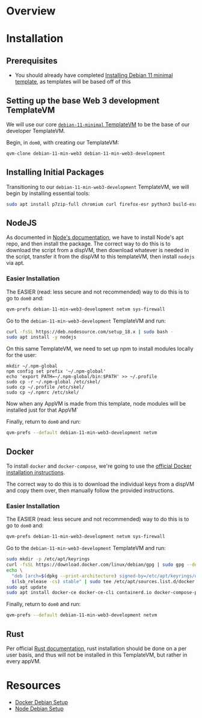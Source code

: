 # Overview
# Installation
## Prerequisites
- You should already have completed [Installing Debian 11 minimal template](Core%20Environment/Installing%20Debian%2011%20minimal%20template.md), as templates will be based off of this

## Setting up the base Web 3 development TemplateVM
We will use our core [`debian-11-minimal` TemplateVM](/Core%20Environment/Installing%20Debian%2011%20minimal%20template.md) to be the base of our developer TemplateVM.

Begin, in `dom0`, with creating our TemplateVM:

```bash
qvm-clone debian-11-min-web3 debian-11-min-web3-development
```


## Installing Initial Packages
Transitioning to our `debian-11-min-web3-development` TemplateVM, we will begin by installing essential tools:


```bash
sudo apt install p7zip-full chromium curl firefox-esr python3 build-essential ca-certificates gnupg lsb-release
```


## NodeJS
As documented in [Node's documentation](https://vscodium.com/#install), we have to install Node's apt repo, and then install the package. The correct way to do this is to download the script from a dispVM, then download whatever is needed in the script, transfer it from the dispVM to this templateVM, then install `nodejs` via apt.


### Easier Installation
The EASIER (read: less secure and not recommended) way to do this is to go to `dom0` and:

```bash
qvm-prefs debian-11-min-web3-development netvm sys-firewall
```

Go to the `debian-11-min-web3-development` TemplateVM and run:

``` bash
curl -fsSL https://deb.nodesource.com/setup_18.x | sudo bash -
sudo apt install -y nodejs
```

On this same TemplateVM, we need to set up npm to install modules locally for the user:

```
mkdir ~/.npm-global
npm config set prefix '~/.npm-global'
echo 'export PATH=~/.npm-global/bin:$PATH' >> ~/.profile
sudo cp -r ~/.npm-global /etc/skel/
sudo cp ~/.profile /etc/skel/
sudo cp ~/.npmrc /etc/skel/
```

Now when any AppVM is made from this template, node modules will be installed just for that AppVM`

Finally, return to `dom0` and run:

```bash
qvm-prefs --default debian-11-min-web3-development netvm
```

## Docker
To install `docker` and `docker-compose`, we're going to use the [official Docker installation instructions](https://docs.docker.com/engine/install/).

The correct way to do this is to download the individual keys from a dispVM and copy them over, then manually follow the provided instructions.

### Easier Installation
The EASIER (read: less secure and not recommended) way to do this is to go to `dom0` and:

```bash
qvm-prefs debian-11-min-web3-development netvm sys-firewall
```

Go to the `debian-11-min-web3-development` TemplateVM and run:

```bash
sudo mkdir -p /etc/apt/keyrings
curl -fsSL https://download.docker.com/linux/debian/gpg | sudo gpg --dearmor -o /etc/apt/keyrings/docker.gpg
echo \
  "deb [arch=$(dpkg --print-architecture) signed-by=/etc/apt/keyrings/docker.gpg] https://download.docker.com/linux/debian \
  $(lsb_release -cs) stable" | sudo tee /etc/apt/sources.list.d/docker.list > /dev/null
sudo apt update
sudo apt install docker-ce docker-ce-cli containerd.io docker-compose-plugin
```

Finally, return to `dom0` and run:

```bash
qvm-prefs --default debian-11-min-web3-development netvm
```


## Rust
Per official [Rust documentation](https://github.com/rust-lang/rustup/issues/2383), rust installation should be done on a per user basis, and thus will not be installed in this TemplateVM, but rather in every appVM.


# Resources
- [Docker Debian Setup](https://docs.docker.com/engine/install/debian/#set-up-the-repository)
- [Node Debian Setup](https://github.com/nodesource/distributions/blob/master/README.md#debinstall)
